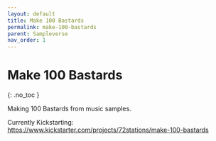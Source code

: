```yaml
---
layout: default
title: Make 100 Bastards
permalink: make-100-bastards
parent: Sampleverse
nav_order: 1
---
```


# Make 100 Bastards
{: .no_toc }



Making 100 Bastards from music samples.

Currently Kickstarting: https://www.kickstarter.com/projects/72stations/make-100-bastards















